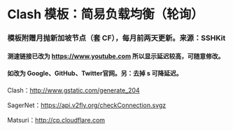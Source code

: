 # Clash 模板：简易负载均衡（轮询）

### 模板附赠月抛新加坡节点（套 CF），每月前两天更新。来源：SSHKit

#### 测速链接已改为 https://www.youtube.com 所以显示延迟较高，可随意修改。

#### 如改为 Google、GitHub、Twitter官网。另：去掉 s 可降延迟。

Clash：http://www.gstatic.com/generate_204

SagerNet：https://api.v2fly.org/checkConnection.svgz

Matsuri：http://cp.cloudflare.com
